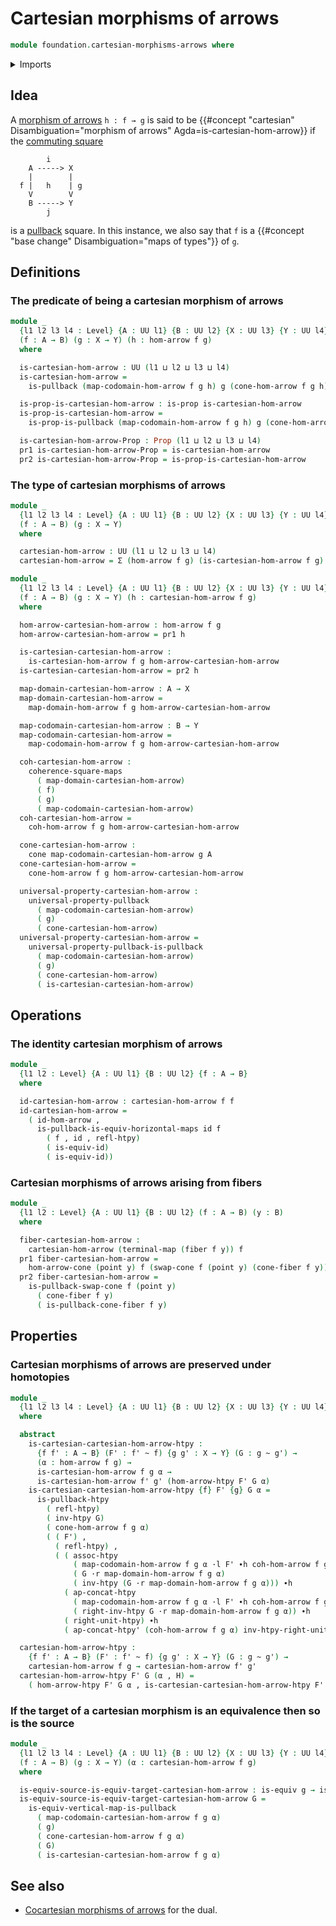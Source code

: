 # Cartesian morphisms of arrows

```agda
module foundation.cartesian-morphisms-arrows where
```

<details><summary>Imports</summary>

```agda
open import foundation.action-on-identifications-functions
open import foundation.cones-over-cospan-diagrams
open import foundation.dependent-pair-types
open import foundation.equivalences
open import foundation.fibers-of-maps
open import foundation.function-types
open import foundation.identity-types
open import foundation.morphisms-arrows
open import foundation.pullbacks
open import foundation.unit-type
open import foundation.universe-levels
open import foundation.whiskering-homotopies-composition

open import foundation-core.commuting-squares-of-maps
open import foundation-core.homotopies
open import foundation-core.propositions
open import foundation-core.universal-property-pullbacks
```

</details>

## Idea

A [morphism of arrows](foundation.morphisms-arrows.md) `h : f → g` is said to be
{{#concept "cartesian" Disambiguation="morphism of arrows" Agda=is-cartesian-hom-arrow}}
if the [commuting square](foundation-core.commuting-squares-of-maps.md)

```text
        i
    A -----> X
    |        |
  f |   h    | g
    V        V
    B -----> Y
        j
```

is a [pullback](foundation.pullbacks.md) square. In this instance, we also say
that `f` is a {{#concept "base change" Disambiguation="maps of types"}} of `g`.

## Definitions

### The predicate of being a cartesian morphism of arrows

```agda
module _
  {l1 l2 l3 l4 : Level} {A : UU l1} {B : UU l2} {X : UU l3} {Y : UU l4}
  (f : A → B) (g : X → Y) (h : hom-arrow f g)
  where

  is-cartesian-hom-arrow : UU (l1 ⊔ l2 ⊔ l3 ⊔ l4)
  is-cartesian-hom-arrow =
    is-pullback (map-codomain-hom-arrow f g h) g (cone-hom-arrow f g h)

  is-prop-is-cartesian-hom-arrow : is-prop is-cartesian-hom-arrow
  is-prop-is-cartesian-hom-arrow =
    is-prop-is-pullback (map-codomain-hom-arrow f g h) g (cone-hom-arrow f g h)

  is-cartesian-hom-arrow-Prop : Prop (l1 ⊔ l2 ⊔ l3 ⊔ l4)
  pr1 is-cartesian-hom-arrow-Prop = is-cartesian-hom-arrow
  pr2 is-cartesian-hom-arrow-Prop = is-prop-is-cartesian-hom-arrow
```

### The type of cartesian morphisms of arrows

```agda
module _
  {l1 l2 l3 l4 : Level} {A : UU l1} {B : UU l2} {X : UU l3} {Y : UU l4}
  (f : A → B) (g : X → Y)
  where

  cartesian-hom-arrow : UU (l1 ⊔ l2 ⊔ l3 ⊔ l4)
  cartesian-hom-arrow = Σ (hom-arrow f g) (is-cartesian-hom-arrow f g)

module _
  {l1 l2 l3 l4 : Level} {A : UU l1} {B : UU l2} {X : UU l3} {Y : UU l4}
  (f : A → B) (g : X → Y) (h : cartesian-hom-arrow f g)
  where

  hom-arrow-cartesian-hom-arrow : hom-arrow f g
  hom-arrow-cartesian-hom-arrow = pr1 h

  is-cartesian-cartesian-hom-arrow :
    is-cartesian-hom-arrow f g hom-arrow-cartesian-hom-arrow
  is-cartesian-cartesian-hom-arrow = pr2 h

  map-domain-cartesian-hom-arrow : A → X
  map-domain-cartesian-hom-arrow =
    map-domain-hom-arrow f g hom-arrow-cartesian-hom-arrow

  map-codomain-cartesian-hom-arrow : B → Y
  map-codomain-cartesian-hom-arrow =
    map-codomain-hom-arrow f g hom-arrow-cartesian-hom-arrow

  coh-cartesian-hom-arrow :
    coherence-square-maps
      ( map-domain-cartesian-hom-arrow)
      ( f)
      ( g)
      ( map-codomain-cartesian-hom-arrow)
  coh-cartesian-hom-arrow =
    coh-hom-arrow f g hom-arrow-cartesian-hom-arrow

  cone-cartesian-hom-arrow :
    cone map-codomain-cartesian-hom-arrow g A
  cone-cartesian-hom-arrow =
    cone-hom-arrow f g hom-arrow-cartesian-hom-arrow

  universal-property-cartesian-hom-arrow :
    universal-property-pullback
      ( map-codomain-cartesian-hom-arrow)
      ( g)
      ( cone-cartesian-hom-arrow)
  universal-property-cartesian-hom-arrow =
    universal-property-pullback-is-pullback
      ( map-codomain-cartesian-hom-arrow)
      ( g)
      ( cone-cartesian-hom-arrow)
      ( is-cartesian-cartesian-hom-arrow)
```

## Operations

### The identity cartesian morphism of arrows

```agda
module _
  {l1 l2 : Level} {A : UU l1} {B : UU l2} {f : A → B}
  where

  id-cartesian-hom-arrow : cartesian-hom-arrow f f
  id-cartesian-hom-arrow =
    ( id-hom-arrow ,
      is-pullback-is-equiv-horizontal-maps id f
        ( f , id , refl-htpy)
        ( is-equiv-id)
        ( is-equiv-id))
```

### Cartesian morphisms of arrows arising from fibers

```agda
module _
  {l1 l2 : Level} {A : UU l1} {B : UU l2} (f : A → B) (y : B)
  where

  fiber-cartesian-hom-arrow :
    cartesian-hom-arrow (terminal-map (fiber f y)) f
  pr1 fiber-cartesian-hom-arrow =
    hom-arrow-cone (point y) f (swap-cone f (point y) (cone-fiber f y))
  pr2 fiber-cartesian-hom-arrow =
    is-pullback-swap-cone f (point y)
      ( cone-fiber f y)
      ( is-pullback-cone-fiber f y)
```

## Properties

### Cartesian morphisms of arrows are preserved under homotopies

```agda
module _
  {l1 l2 l3 l4 : Level} {A : UU l1} {B : UU l2} {X : UU l3} {Y : UU l4}
  where

  abstract
    is-cartesian-cartesian-hom-arrow-htpy :
      {f f' : A → B} (F' : f' ~ f) {g g' : X → Y} (G : g ~ g') →
      (α : hom-arrow f g) →
      is-cartesian-hom-arrow f g α →
      is-cartesian-hom-arrow f' g' (hom-arrow-htpy F' G α)
    is-cartesian-cartesian-hom-arrow-htpy {f} F' {g} G α =
      is-pullback-htpy
        ( refl-htpy)
        ( inv-htpy G)
        ( cone-hom-arrow f g α)
        ( ( F') ,
          ( refl-htpy) ,
          ( ( assoc-htpy
              ( map-codomain-hom-arrow f g α ·l F' ∙h coh-hom-arrow f g α)
              ( G ·r map-domain-hom-arrow f g α)
              ( inv-htpy (G ·r map-domain-hom-arrow f g α))) ∙h
            ( ap-concat-htpy
              ( map-codomain-hom-arrow f g α ·l F' ∙h coh-hom-arrow f g α)
              ( right-inv-htpy G ·r map-domain-hom-arrow f g α)) ∙h
            ( right-unit-htpy) ∙h
            ( ap-concat-htpy' (coh-hom-arrow f g α) inv-htpy-right-unit-htpy)))

  cartesian-hom-arrow-htpy :
    {f f' : A → B} (F' : f' ~ f) {g g' : X → Y} (G : g ~ g') →
    cartesian-hom-arrow f g → cartesian-hom-arrow f' g'
  cartesian-hom-arrow-htpy F' G (α , H) =
    ( hom-arrow-htpy F' G α , is-cartesian-cartesian-hom-arrow-htpy F' G α H)
```

### If the target of a cartesian morphism is an equivalence then so is the source

```agda
module _
  {l1 l2 l3 l4 : Level} {A : UU l1} {B : UU l2} {X : UU l3} {Y : UU l4}
  (f : A → B) (g : X → Y) (α : cartesian-hom-arrow f g)
  where

  is-equiv-source-is-equiv-target-cartesian-hom-arrow : is-equiv g → is-equiv f
  is-equiv-source-is-equiv-target-cartesian-hom-arrow G =
    is-equiv-vertical-map-is-pullback
      ( map-codomain-cartesian-hom-arrow f g α)
      ( g)
      ( cone-cartesian-hom-arrow f g α)
      ( G)
      ( is-cartesian-cartesian-hom-arrow f g α)
```

## See also

- [Cocartesian morphisms of arrows](synthetic-homotopy-theory.cocartesian-morphisms-arrows.md)
  for the dual.
